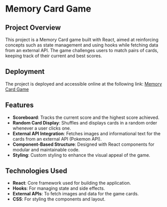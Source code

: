 # Memory Card Game

## Project Overview
This project is a Memory Card game built with React, aimed at reinforcing concepts such as state management and using hooks while fetching data from an external API. The game challenges users to match pairs of cards, keeping track of their current and best scores.

## Deployment
The project is deployed and accessible online at the following link: [Memory Card Game](https://memory-card-steel.vercel.app/)

## Features
- **Scoreboard**: Tracks the current score and the highest score achieved.
- **Random Card Display**: Shuffles and displays cards in a random order whenever a user clicks one.
- **External API Integration**: Fetches images and informational text for the cards from an external API (Pokemon API).
- **Component-Based Structure**: Designed with React components for modular and maintainable code.
- **Styling**: Custom styling to enhance the visual appeal of the game.

## Technologies Used
- **React**: Core framework used for building the application.
- **Hooks**: For managing state and side effects.
- **External APIs**: To fetch images and data for the game cards.
- **CSS**: For styling the components and layout.
